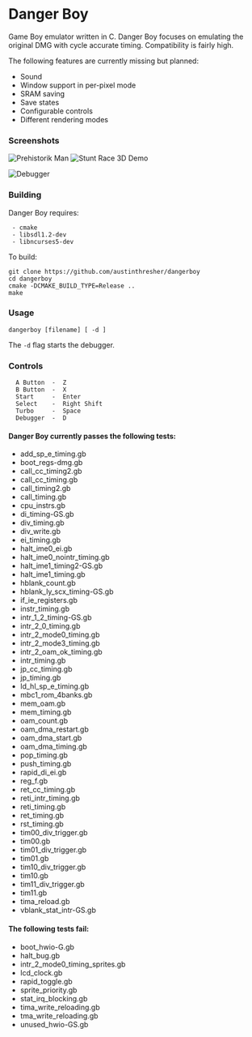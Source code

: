 # Danger Boy

Game Boy emulator written in C. Danger Boy focuses on emulating the original DMG with cycle accurate timing. Compatibility is fairly high.

The following features are currently missing but planned:

 - Sound
 - Window support in per-pixel mode
 - SRAM saving
 - Save states
 - Configurable controls
 - Different rendering modes


### Screenshots

![Prehistorik Man](https://imgur.com/C15onj1.gif) ![Stunt Race 3D Demo](https://imgur.com/pg5gY8x.gif)

![Debugger](http://i.imgur.com/GrMGTcf.png)


### Building

Danger Boy requires:

```
 - cmake
 - libsdl1.2-dev
 - libncurses5-dev
```

To build:

```
git clone https://github.com/austinthresher/dangerboy
cd dangerboy
cmake -DCMAKE_BUILD_TYPE=Release ..
make
```

### Usage

```
dangerboy [filename] [ -d ]
```

The `-d` flag starts the debugger.


### Controls

```
  A Button  -  Z
  B Button  -  X
  Start     -  Enter
  Select    -  Right Shift
  Turbo     -  Space
  Debugger  -  D
```


#### Danger Boy currently passes the following tests:

 - add_sp_e_timing.gb
 - boot_regs-dmg.gb
 - call_cc_timing2.gb
 - call_cc_timing.gb
 - call_timing2.gb
 - call_timing.gb
 - cpu_instrs.gb
 - di_timing-GS.gb
 - div_timing.gb
 - div_write.gb
 - ei_timing.gb
 - halt_ime0_ei.gb
 - halt_ime0_nointr_timing.gb
 - halt_ime1_timing2-GS.gb
 - halt_ime1_timing.gb
 - hblank_count.gb
 - hblank_ly_scx_timing-GS.gb
 - if_ie_registers.gb
 - instr_timing.gb
 - intr_1_2_timing-GS.gb
 - intr_2_0_timing.gb
 - intr_2_mode0_timing.gb
 - intr_2_mode3_timing.gb
 - intr_2_oam_ok_timing.gb
 - intr_timing.gb
 - jp_cc_timing.gb
 - jp_timing.gb
 - ld_hl_sp_e_timing.gb
 - mbc1_rom_4banks.gb
 - mem_oam.gb
 - mem_timing.gb
 - oam_count.gb
 - oam_dma_restart.gb
 - oam_dma_start.gb
 - oam_dma_timing.gb
 - pop_timing.gb
 - push_timing.gb
 - rapid_di_ei.gb
 - reg_f.gb
 - ret_cc_timing.gb
 - reti_intr_timing.gb
 - reti_timing.gb
 - ret_timing.gb
 - rst_timing.gb
 - tim00_div_trigger.gb
 - tim00.gb
 - tim01_div_trigger.gb
 - tim01.gb
 - tim10_div_trigger.gb
 - tim10.gb
 - tim11_div_trigger.gb
 - tim11.gb
 - tima_reload.gb
 - vblank_stat_intr-GS.gb


#### The following tests fail:

 - boot_hwio-G.gb
 - halt_bug.gb
 - intr_2_mode0_timing_sprites.gb
 - lcd_clock.gb
 - rapid_toggle.gb
 - sprite_priority.gb
 - stat_irq_blocking.gb
 - tima_write_reloading.gb
 - tma_write_reloading.gb
 - unused_hwio-GS.gb
